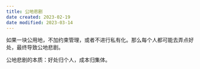```yaml
---
title: 公地悲剧
date created: 2023-02-19
date modified: 2023-03-14
---
```


如果一块公用地，不加约束管理，或者不进行私有化。那么每个人都可能去弄点好处，最终导致公地悲剧。

公地悲剧的本质：好处归个人，成本归集体。
